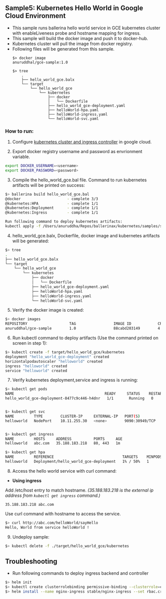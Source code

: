## Sample5: Kubernetes Hello World in Google Cloud Environment

- This sample runs  ballerina hello world service in GCE kubernetes cluster with enableLiveness probe and  hostname
 mapping for ingress. 
- This sample will build the docker image and push it to docker-hub. 
- Kubernetes cluster will pull the image from docker registry.
- Following files will be generated from this sample.
    ``` 
    $> docker image
    anuruddhal/gce-sample:1.0
    
    $> tree
        .
        ├── hello_world_gce.balx
        └── target
            └── hello_world_gce
                └── kubernetes
                    ├── docker
                    │   └── Dockerfile
                    ├── hello_world_gce-deployment.yaml
                    ├── helloWorld-hpa.yaml
                    ├── helloWorld-ingress.yaml
                    └── helloWorld-svc.yaml
    ```
### How to run:

1. Configure [kubernetes cluster and ingress controller](https://cloud.google.com/community/tutorials/nginx-ingress-gke) in google cloud.

2. Export docker registry username and password as envrionment variable.
```bash
export DOCKER_USERNAME=<username>
export DOCKER_PASSWORD=<password>
```

3. Compile the  hello_world_gce.bal file. Command to run kubernetes artifacts will be printed on success:
```bash
$> ballerina build hello_world_gce.bal
@docker 				    - complete 3/3
@kubernetes:HPA 			- complete 1/1
@kubernetes:Deployment 	    - complete 1/1
@kubernetes:Ingress 		- complete 1/1

Run following command to deploy kubernetes artifacts:
kubectl apply -f /Users/anuruddha/Repos/ballerinax/kubernetes/samples/sample5/kubernetes/
```

4. hello_world_gce.balx, Dockerfile, docker image and kubernetes artifacts will be generated: 
```bash
$> tree
.
├── hello_world_gce.balx
└── target
    └── hello_world_gce
        └── kubernetes
            ├── docker
            │   └── Dockerfile
            ├── hello_world_gce-deployment.yaml
            ├── helloWorld-hpa.yaml
            ├── helloWorld-ingress.yaml
            └── helloWorld-svc.yaml
```

5. Verify the docker image is created:
```bash
$> docker images
REPOSITORY                   TAG                 IMAGE ID            CREATED             SIZE
anuruddhal/gce-sample        1.0                 88cabd203149        4 minutes ago       102MB

```

6. Run kubectl command to deploy artifacts (Use the command printed on screen in step 1):
```bash
$> kubectl create -f target/hello_world_gce/kubernetes
deployment "hello_world_gce-deployment" created
horizontalpodautoscaler "helloworld" created
ingress "helloworld" created
service "helloworld" created
```

7. Verify kubernetes deployment,service and ingress is running:
```bash
$> kubectl get pods
NAME                                         READY     STATUS    RESTARTS   AGE
hello_world_gce-deployment-8477c9c446-h4dnr   1/1       Running   0          8s


$> kubectl get svc
NAME         TYPE        CLUSTER-IP     EXTERNAL-IP   PORT(S)          AGE
helloworld   NodePort    10.11.255.30   <none>        9090:30949/TCP   2m


$> kubectl get ingress
NAME         HOSTS     ADDRESS          PORTS     AGE
helloworld   abc.com   35.188.183.218   80, 443   1m

$> kubectl get hpa
NAME         REFERENCE                               TARGETS    MINPODS   MAXPODS   REPLICAS   AGE
helloworld   Deployment/hello_world_gce-deployment   1% / 50%   1         2         1          2m
```

8. Access the hello world service with curl command:

- **Using ingress**

Add /etc/host entry to match hostname.
_(35.188.183.218 is the external ip address from `kubectl get ingress` command.)_
 ```
 35.188.183.218 abc.com
 ```
Use curl command with hostname to access the service.
```bash
$> curl http://abc.com/helloWorld/sayHello
Hello, World from service helloWorld !
```

9. Undeploy sample:
```bash
$> kubectl delete -f ./target/hello_world_gce/kubernetes
```
## Troubleshooting
- Run following commands to deploy ingress backend and controller
```bash
$> helm init
$> kubectl create clusterrolebinding permissive-binding --clusterrole=cluster-admin --user=admin --user=kubelet --group=system:serviceaccounts;
$> helm install --name nginx-ingress stable/nginx-ingress --set rbac.create=true
```
